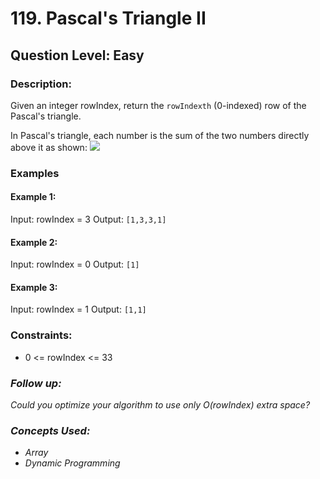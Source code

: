 # 119. Pascal's Triangle II
## Question Level: Easy
### Description:
Given an integer rowIndex, return the `rowIndexth` (0-indexed) row of the Pascal's triangle.

In Pascal's triangle, each number is the sum of the two numbers directly above it as shown:
<img src="https://upload.wikimedia.org/wikipedia/commons/0/0d/PascalTriangleAnimated2.gif"><br>

### Examples
#### Example 1:

Input: rowIndex = 3
Output: `[1,3,3,1]`
#### Example 2:

Input: rowIndex = 0
Output: `[1]`
#### Example 3:

Input: rowIndex = 1
Output: `[1,1]`

### Constraints:

- 0 <= rowIndex <= 33

### <i>Follow up: 
Could you optimize your algorithm to use only O(rowIndex) extra space? </i>

### <i>Concepts Used:
- Array
- Dynamic Programming </i>
 
